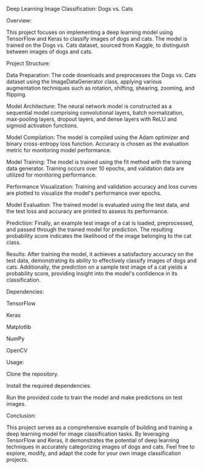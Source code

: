 Deep Learning Image Classification: Dogs vs. Cats

Overview:

This project focuses on implementing a deep learning model using TensorFlow and Keras to classify images of dogs and cats. The model is trained on the Dogs vs. Cats dataset, sourced from Kaggle, to distinguish between images of dogs and cats.

Project Structure:

Data Preparation: The code downloads and preprocesses the Dogs vs. Cats dataset using the ImageDataGenerator class, applying various augmentation techniques such as rotation, shifting, shearing, zooming, and flipping.

Model Architecture: The neural network model is constructed as a sequential model comprising convolutional layers, batch normalization, max-pooling layers, dropout layers, and dense layers with ReLU and sigmoid activation functions.

Model Compilation: The model is compiled using the Adam optimizer and binary cross-entropy loss function. Accuracy is chosen as the evaluation metric for monitoring model performance.

Model Training: The model is trained using the fit method with the training data generator. Training occurs over 10 epochs, and validation data are utilized for monitoring performance.

Performance Visualization: Training and validation accuracy and loss curves are plotted to visualize the model's performance over epochs.

Model Evaluation: The trained model is evaluated using the test data, and the test loss and accuracy are printed to assess its performance.

Prediction: Finally, an example test image of a cat is loaded, preprocessed, and passed through the trained model for prediction. The resulting probability score indicates the likelihood of the image belonging to the cat class.


Results:
After training the model, it achieves a satisfactory accuracy on the test data, demonstrating its ability to effectively classify images of dogs and cats. Additionally, the prediction on a sample test image of a cat yields a probability score, providing insight into the model's confidence in its classification.

Dependencies:

TensorFlow

Keras

Matplotlib

NumPy

OpenCV


Usage:

Clone the repository.

Install the required dependencies.

Run the provided code to train the model and make predictions on test images.

Conclusion:

This project serves as a comprehensive example of building and training a deep learning model for image classification tasks. By leveraging TensorFlow and Keras, it demonstrates the potential of deep learning techniques in accurately categorizing images of dogs and cats. Feel free to explore, modify, and adapt the code for your own image classification projects.
